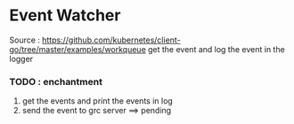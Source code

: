 # Event Watcher
Source : https://github.com/kubernetes/client-go/tree/master/examples/workqueue
 get the event and log the event in the logger

### TODO : enchantment
1. get the events and print the events in log
2. send the event to grc server ==> pending